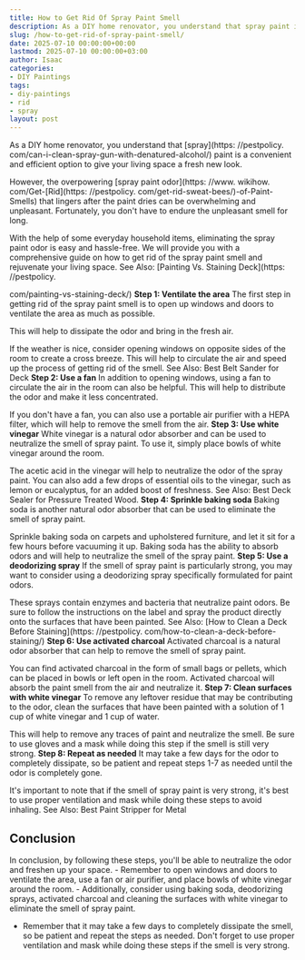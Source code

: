 ```yaml
---
title: How to Get Rid Of Spray Paint Smell
description: As a DIY home renovator, you understand that spray paint is a convenient and efficient option to give your living space a fresh new look. However, the...
slug: /how-to-get-rid-of-spray-paint-smell/
date: 2025-07-10 00:00:00+00:00
lastmod: 2025-07-10 00:00:00+03:00
author: Isaac
categories:
- DIY Paintings
tags:
- diy-paintings
- rid
- spray
layout: post
---
```


As a DIY home renovator, you understand that [spray](https: //pestpolicy. com/can-i-clean-spray-gun-with-denatured-alcohol/) paint is a convenient and efficient option to give your living space a fresh new look.

However, the overpowering [spray paint odor](https: //www. wikihow. com/Get-[Rid](https: //pestpolicy. com/get-rid-sweat-bees/)-of-Paint-Smells) that lingers after the paint dries can be overwhelming and unpleasant. Fortunately, you don't have to endure the unpleasant smell for long.

With the help of some everyday household items, eliminating the spray paint odor is easy and hassle-free. We will provide you with a comprehensive guide on how to get rid of the spray paint smell and rejuvenate your living space. See Also: [Painting Vs. Staining Deck](https: //pestpolicy.

com/painting-vs-staining-deck/) **Step 1: Ventilate the area** The first step in getting rid of the spray paint smell is to open up windows and doors to ventilate the area as much as possible.

This will help to dissipate the odor and bring in the fresh air.

If the weather is nice, consider opening windows on opposite sides of the room to create a cross breeze. This will help to circulate the air and speed up the process of getting rid of the smell. See Also: Best Belt Sander for Deck **Step 2: Use a fan** In addition to opening windows, using a fan to circulate the air in the room can also be helpful. This will help to distribute the odor and make it less concentrated.

If you don't have a fan, you can also use a portable air purifier with a HEPA filter, which will help to remove the smell from the air. **Step 3: Use white vinegar** White vinegar is a natural odor absorber and can be used to neutralize the smell of spray paint. To use it, simply place bowls of white vinegar around the room.

The acetic acid in the vinegar will help to neutralize the odor of the spray paint. You can also add a few drops of essential oils to the vinegar, such as lemon or eucalyptus, for an added boost of freshness. See Also: Best Deck Sealer for Pressure Treated Wood. **Step 4: Sprinkle baking soda** Baking soda is another natural odor absorber that can be used to eliminate the smell of spray paint.

Sprinkle baking soda on carpets and upholstered furniture, and let it sit for a few hours before vacuuming it up. Baking soda has the ability to absorb odors and will help to neutralize the smell of the spray paint. **Step 5: Use a deodorizing spray** If the smell of spray paint is particularly strong, you may want to consider using a deodorizing spray specifically formulated for paint odors.

These sprays contain enzymes and bacteria that neutralize paint odors. Be sure to follow the instructions on the label and spray the product directly onto the surfaces that have been painted. See Also: [How to Clean a Deck Before Staining](https: //pestpolicy. com/how-to-clean-a-deck-before-staining/) **Step 6: Use activated charcoal** Activated charcoal is a natural odor absorber that can help to remove the smell of spray paint.

You can find activated charcoal in the form of small bags or pellets, which can be placed in bowls or left open in the room. Activated charcoal will absorb the paint smell from the air and neutralize it. **Step 7: Clean surfaces with white vinegar** To remove any leftover residue that may be contributing to the odor, clean the surfaces that have been painted with a solution of 1 cup of white vinegar and 1 cup of water.

This will help to remove any traces of paint and neutralize the smell. Be sure to use gloves and a mask while doing this step if the smell is still very strong. **Step 8: Repeat as needed** It may take a few days for the odor to completely dissipate, so be patient and repeat steps 1-7 as needed until the odor is completely gone.

It's important to note that if the smell of spray paint is very strong, it's best to use proper ventilation and mask while doing these steps to avoid inhaling. See Also: Best Paint Stripper for Metal

##  Conclusion

In conclusion, by following these steps, you'll be able to neutralize the odor and freshen up your space. - Remember to open windows and doors to ventilate the area, use a fan or air purifier, and place bowls of white vinegar around the room. - Additionally, consider using baking soda, deodorizing sprays, activated charcoal and cleaning the surfaces with white vinegar to eliminate the smell of spray paint.

- Remember that it may take a few days to completely dissipate the smell, so be patient and repeat the steps as needed. Don't forget to use proper ventilation and mask while doing these steps if the smell is very strong.
